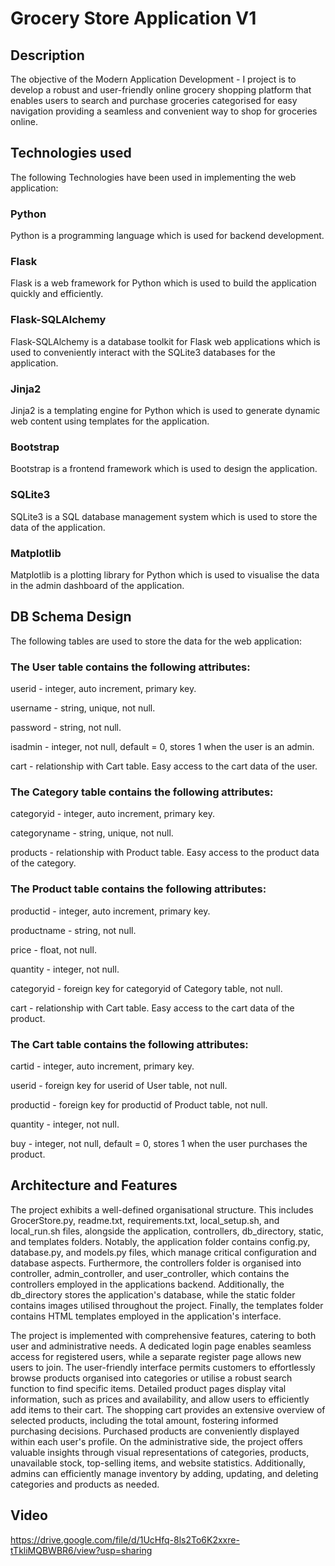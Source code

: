 # Grocery Store Application V1
## Description
The objective of the Modern Application Development - I project is to develop a robust and user-friendly online grocery shopping platform that enables users to search and purchase groceries categorised for easy navigation providing a seamless and convenient way to shop for groceries online.
## Technologies used
The following Technologies have been used in implementing the web application:
### Python
Python is a programming language which is used for backend development.
### Flask
Flask is a web framework for Python which is used to build the application quickly and efficiently.
### Flask-SQLAlchemy
Flask-SQLAlchemy is a database toolkit for Flask web applications which is used to conveniently interact with the SQLite3 databases for the application.
### Jinja2
Jinja2 is a templating engine for Python which is used to generate dynamic web content using templates for the application.
### Bootstrap
Bootstrap is a frontend framework which is used to design the application.
### SQLite3
SQLite3 is a SQL database management system which is used to store the data of the application.
### Matplotlib
Matplotlib is a plotting library for Python which is used to visualise the data in the admin dashboard of the application.

## DB Schema Design
The following tables are used to store the data for the web application:

### The User table contains the following attributes:

userid - integer, auto increment, primary key.

username - string, unique, not null.

password - string, not null.

isadmin - integer, not null, default = 0, stores 1 when the user is an admin.

cart - relationship with Cart table. Easy access to the cart data of the user.

### The Category table contains the following attributes:

categoryid - integer, auto increment, primary key.

categoryname - string, unique, not null.

products - relationship with Product table. Easy access to the product data of the category.

### The Product table contains the following attributes:

productid - integer, auto increment, primary key.

productname - string, not null.

price - float, not null.

quantity - integer, not null.

categoryid - foreign key for categoryid of Category table, not null.

cart - relationship with Cart table. Easy access to the cart data of the product.

### The Cart table contains the following attributes:

cartid - integer, auto increment, primary key.

userid - foreign key for userid of User table, not null.

productid - foreign key for productid of Product table, not null.

quantity - integer, not null.

buy - integer, not null, default = 0, stores 1 when the user purchases the product.


## Architecture and Features
The project exhibits a well-defined organisational structure. This includes GrocerStore.py, readme.txt, requirements.txt, local_setup.sh, and local_run.sh files, alongside the application, controllers, db_directory, static, and templates folders. Notably, the application folder contains config.py, database.py, and models.py files, which manage critical configuration and database aspects. Furthermore, the controllers folder is organised into controller, admin_controller, and user_controller, which contains the controllers employed in the applications backend. Additionally, the db_directory stores the application's database, while the static folder contains images utilised throughout the project. Finally, the templates folder contains HTML templates employed in the application's interface.

The project is implemented with comprehensive features, catering to both user and administrative needs. A dedicated login page enables seamless access for registered users, while a separate register page allows new users to join. The user-friendly interface permits customers to effortlessly browse products organised into categories or utilise a robust search function to find specific items. Detailed product pages display vital information, such as prices and availability, and allow users to efficiently add items to their cart. The shopping cart provides an extensive overview of selected products, including the total amount, fostering informed purchasing decisions. Purchased products are conveniently displayed within each user's profile. On the administrative side, the project offers valuable insights through visual representations of categories, products, unavailable stock, top-selling items, and website statistics. Additionally, admins can efficiently manage inventory by adding, updating, and deleting categories and products as needed.

## Video
https://drive.google.com/file/d/1UcHfq-8ls2To6K2xxre-tTkliMQBWBR6/view?usp=sharing
